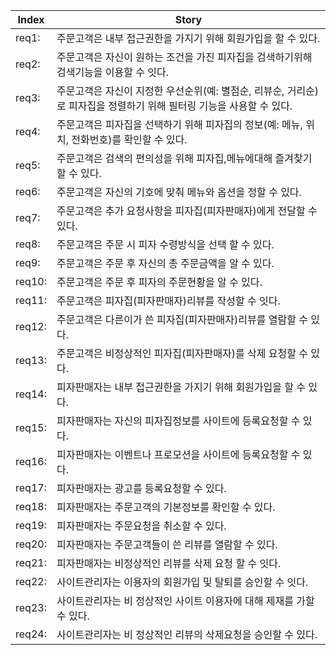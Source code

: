 Index | Story
------|-----------
req1:| 주문고객은 내부 접근권한을 가지기 위해 회원가입을 할 수 있다.
req2:| 주문고객은 자신이 원하는 조건을 가진 피자집을 검색하기위해 검색기능을 이용할 수 잇다.
req3:| 주문고객은 자신이 지정한 우선순위(예: 별점순, 리뷰순, 거리순)로 피자집을 정렬하기 위해 필터링 기능을 사용할 수 있다.
req4:| 주문고객은 피자집을 선택하기 위해 피자집의 정보(예: 메뉴, 위치, 전화번호)를 확인할 수 있다.
req5:| 주문고객은 검색의 편의성을 위해 피자집,메뉴에대해 즐겨찾기 할 수 있다.
req6:| 주문고객은 자신의 기호에 맞춰 메뉴와 옵션을 정할 수 있다.
req7:| 주문고객은 추가 요청사항을 피자집(피자판매자)에게 전달할 수 있다.
req8:| 주문고객은 주문 시 피자 수령방식을 선택 할 수 있다.
req9:| 주문고객은 주문 후 자신의 총 주문금액을 알 수 있다.
req10:| 주문고객은 주문 후 피자의 주문현황을 알 수 있다.
req11:| 주문고객은 피자집(피자판매자)리뷰를 작성할 수 잇다.
req12:| 주문고객은 다른이가 쓴 피자집(피자판매자)리뷰를 열람할 수 있다.
req13:| 주문고객은 비정상적인 피자집(피자판매자)를 삭제 요청할 수 있다.
req14:| 피자판매자는 내부 접근권한을 가지기 위해 회원가입을 할 수 있다.
req15:| 피자판매자는 자신의 피자집정보를 사이트에 등록요청할 수 있다.
req16:| 피자판매자는 이벤트나 프로모션을 사이트에 등록요청할 수 있다.
req17:| 피자판매자는 광고를 등록요청할 수 있다.
req18:| 피자판매자는 주문고객의 기본정보를 확인할 수 있다.
req19:| 피자판매자는 주문요청을 취소할 수 있다.
req20:| 피자판매자는 주문고객들이 쓴 리뷰를 열람할 수 있다.
req21:| 피자판매자는 비정상적인 리뷰를 삭제 요청 할 수 잇다.
req22:| 사이트관리자는 이용자의 회원가입 및 탈퇴를 승인할 수 잇다.
req23:| 사이트관리자는 비 정상적인 사이트 이용자에 대해 제재를 가할 수 있다.
req24:| 사이트관리자는 비 정상적인 리뷰의 삭제요청을 승인할 수 있다.
